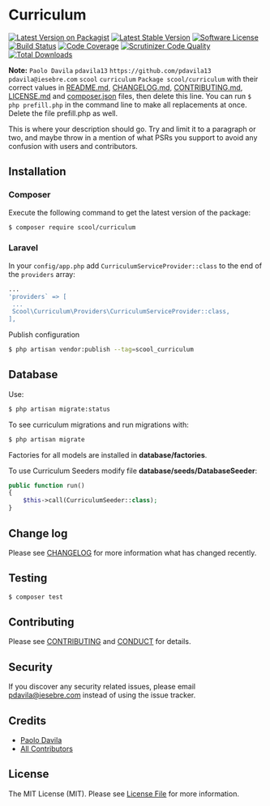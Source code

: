 # Curriculum

[![Latest Version on Packagist][ico-version]][link-packagist]
[![Latest Stable Version](https://poser.pugx.org/pdavila13/curriculum/v/stable.png)](https://packagist.org/packages/pdavila13/curriculum)
[![Software License](https://img.shields.io/badge/license-MIT-brightgreen.svg?style=flat-square)](LICENSE.md)
[![Build Status](https://travis-ci.org/pdavila13/curriculum.svg?branch=master)](https://travis-ci.org/pdavila13/curriculum)
[![Code Coverage](https://scrutinizer-ci.com/g/pdavila13/curriculum/badges/coverage.png?b=master)](https://scrutinizer-ci.com/g/pdavila13/curriculum/?branch=master)
[![Scrutinizer Code Quality](https://scrutinizer-ci.com/g/pdavila13/curriculum/badges/quality-score.png?b=master)](https://scrutinizer-ci.com/g/pdavila13/curriculum/?branch=master)
[![Total Downloads](https://poser.pugx.org/pdavila13/curriculum/downloads.png)](https://packagist.org/packages/pdavila13/curriculum)

**Note:** ```Paolo Davila``` ```pdavila13``` ```https://github.com/pdavila13``` ```pdavila@iesebre.com``` ```scool``` ```curriculum``` ```Package scool/curriculum``` with their correct values in [README.md](README.md), [CHANGELOG.md](CHANGELOG.md), [CONTRIBUTING.md](CONTRIBUTING.md), [LICENSE.md](LICENSE.md) and [composer.json](composer.json) files, then delete this line. You can run `$ php prefill.php` in the command line to make all replacements at once. Delete the file prefill.php as well.

This is where your description should go. Try and limit it to a paragraph or two, and maybe throw in a mention of what
PSRs you support to avoid any confusion with users and contributors.

## Installation

### Composer

Execute the following command to get the latest version of the package:

```bash
$ composer require scool/curriculum
```

### Laravel

In your `config/app.php` add `CurriculumServiceProvider::class` to the end of the `providers` array:

```php
...
'providers` => [
 ...
 Scool\Curriculum\Providers\CurriculumServiceProvider::class,
],
```

Publish configuration

```bash
$ php artisan vendor:publish --tag=scool_curriculum
```

## Database ##

Use:

```bash
$ php artisan migrate:status
```

To see curriculum migrations and run migrations with:

```bash
$ php artisan migrate
```

Factories for all models are installed in **database/factories**.

To use Curriculum Seeders modify file **database/seeds/DatabaseSeeder**:

```php
public function run()
{
    $this->call(CurriculumSeeder::class);
}
```

## Change log

Please see [CHANGELOG](CHANGELOG.md) for more information what has changed recently.

## Testing

``` bash
$ composer test
```

## Contributing

Please see [CONTRIBUTING](CONTRIBUTING.md) and [CONDUCT](CONDUCT.md) for details.

## Security

If you discover any security related issues, please email pdavila@iesebre.com instead of using the issue tracker.

## Credits

- [Paolo Davila][link-author]
- [All Contributors][link-contributors]

## License

The MIT License (MIT). Please see [License File](LICENSE.md) for more information.

[ico-version]: https://img.shields.io/packagist/v/scool/curriculum.svg?style=flat-square
[ico-license]: https://img.shields.io/badge/license-MIT-brightgreen.svg?style=flat-square
[ico-travis]: https://img.shields.io/travis/scool/curriculum/master.svg?style=flat-square
[ico-scrutinizer]: https://img.shields.io/scrutinizer/coverage/g/scool/curriculum.svg?style=flat-square
[ico-code-quality]: https://img.shields.io/scrutinizer/g/scool/curriculum.svg?style=flat-square
[ico-downloads]: https://img.shields.io/packagist/dt/scool/curriculum.svg?style=flat-square

[link-packagist]: https://packagist.org/packages/scool/curriculum
[link-travis]: https://travis-ci.org/scool/curriculum
[link-scrutinizer]: https://scrutinizer-ci.com/g/scool/curriculum/code-structure
[link-code-quality]: https://scrutinizer-ci.com/g/scool/curriculum
[link-downloads]: https://packagist.org/packages/scool/curriculum
[link-author]: https://github.com/pdavila13
[link-contributors]: ../../contributors